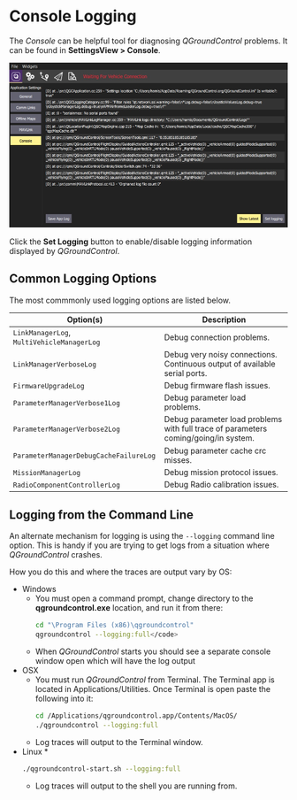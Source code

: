 # Console Logging

The *Console* can be helpful tool for diagnosing *QGroundControl* problems. It can be found in **SettingsView > Console**. 

![Console logging](../../images/support/Console.jpg)

Click the **Set Logging** button to enable/disable logging information displayed by *QGroundControl*.

## Common Logging Options

The most commmonly used logging options are listed below.

Option(s) | Description
--- | ---
`LinkManagerLog`, `MultiVehicleManagerLog` | Debug connection problems.
`LinkManagerVerboseLog` | Debug very noisy connections. Continuous output of available serial ports.
`FirmwareUpgradeLog` | Debug firmware flash issues.
`ParameterManagerVerbose1Log` | Debug parameter load problems.
`ParameterManagerVerbose2Log` | Debug parameter load problems with full trace of parameters coming/going/in system.
`ParameterManagerDebugCacheFailureLog` | Debug parameter cache crc misses.
`MissionManagerLog` | Debug mission protocol issues.
`RadioComponentControllerLog` | Debug Radio calibration issues.


## Logging from the Command Line

An alternate mechanism for logging is using the `--logging` command line option. This is handy if you are trying to get logs from a situation where *QGroundControl* crashes.

How you do this and where the traces are output vary by OS:

* Windows
  * You must open a command prompt, change directory to the **qgroundcontrol.exe** location, and run it from there:
    ```bash
    cd "\Program Files (x86)\qgroundcontrol"
    qgroundcontrol --logging:full</code>
    ```
  * When *QGroundControl* starts you should see a separate console window open which will have the log output
* OSX
  * You must run *QGroundControl* from Terminal. The Terminal app is located in Applications/Utilities. Once Terminal is open paste the following into it:
    ```bash
    cd /Applications/qgroundcontrol.app/Contents/MacOS/
    ./qgroundcontrol --logging:full
    ```
  * Log traces will output to the Terminal window.
* Linux
  * 
  ```bash
  ./qgroundcontrol-start.sh --logging:full
  ```
  * Log traces will output to the shell you are running from.

